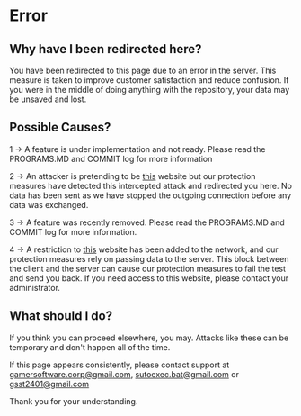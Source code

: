# Error

## Why have I been redirected here?

You have been redirected to this page due to an error in the server. This measure is taken to improve customer satisfaction and reduce confusion. If you were in the middle of doing anything with the repository, your data may be unsaved and lost.

## Possible Causes?

1 -> A feature is under implementation and not ready. Please read the PROGRAMS.MD and COMMIT log for more information

2 -> An attacker is pretending to be [this](https://github.com/GamerSoft24/Software) website but our protection measures have detected this intercepted attack and redirected you here. No data has been sent as we have stopped the outgoing connection before any data was exchanged.

3 -> A feature was recently removed. Please read the PROGRAMS.MD and COMMIT log for more information.

4 -> A restriction to [this](https://github.com/GamerSoft24/Software) website has been added to the network, and our protection measures rely on passing data to the server. This block between the client and the server can cause our protection measures to fail the test and send you back. If you need access to this website, please contact your administrator.

## What should I do?

If you think you can proceed elsewhere, you may. Attacks like these can be temporary and don't happen all of the time. 

If this page appears consistently, please contact support at gamersoftware.corp@gmail.com, sutoexec.bat@gmail.com or gsst2401@gmail.com

Thank you for your understanding.
